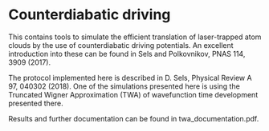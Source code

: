 # Counterdiabatic driving

This contains tools to simulate the efficient translation of laser-trapped atom clouds by the use of counterdiabatic driving potentials. An excellent introduction into these can be found in Sels and Polkovnikov, PNAS 114, 3909 (2017).

The protocol implemented here is described in D. Sels, Physical Review A 97, 040302 (2018). One of the simulations presented here is using the Truncated Wigner Approximation (TWA) of wavefunction time development presented there.

Results and further documentation can be found in twa_documentation.pdf.

